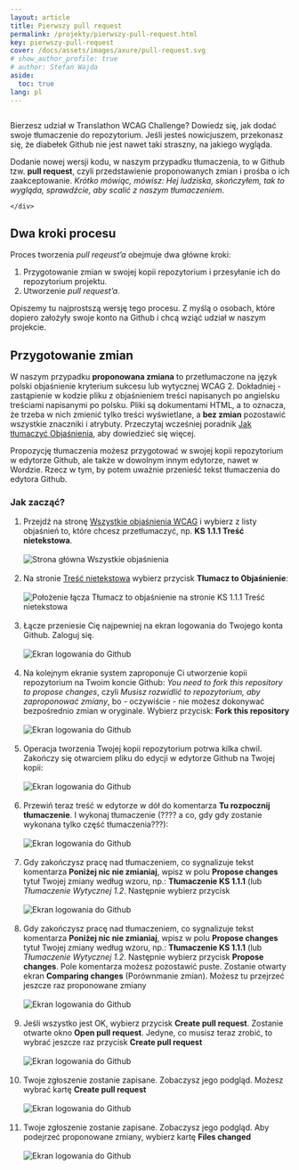 ```yaml
---
layout: article
title: Pierwszy pull request
permalink: /projekty/pierwszy-pull-request.html
key: pierwszy-pull-request
cover: /docs/assets/images/axure/pull-request.svg
# show_author_profile: true
# author: Stefan Wajda
aside:
  toc: true
lang: pl  
---
```


<div class="item">
  <div class="item__image">
    <img class="image image--lg" src="../docs/assets/images/axure/pull-request.svg" alt=""/>
  </div>
  <div class="item__content">
     <div class="item__description">
      <p>Bierzesz udział w Translathon WCAG Challenge? Dowiedz się, jak dodać swoje tłumaczenie do repozytorium. Jeśli jesteś nowicjuszem, przekonasz się, że diabełek Github nie jest nawet taki straszny, na jakiego wygląda.</p>
	  <p>Dodanie nowej wersji kodu, w naszym przypadku tłumaczenia, to w&nbsp;Github tzw. <strong lang="en">pull request</strong>, czyli przedstawienie proponowanych zmian i prośba o ich zaakceptowanie. <em>Krótko mówiąc, mówisz: Hej ludziska, skończyłem, tak to wygląda, sprawdźcie, aby scalić z naszym tłumaczeniem</em>. </p>

    </div>
  </div>
</div>

<!--more-->

## Dwa kroki procesu

Proces tworzenia _pull reqeust’a_ obejmuje dwa główne kroki:

1. Przygotowanie zmian w swojej kopii repozytorium i przesyłanie ich do repozytorium projektu.
1. Utworzenie _pull request’a_.

Opiszemy tu najprostszą wersję tego procesu. Z myślą o osobach, które dopiero założyły swoje konto na Github i chcą wziąć udział w naszym projekcie.

## Przygotowanie zmian
W naszym przypadku **proponowana zmiana** to przetłumaczone na język polski objaśnienie kryterium sukcesu lub wytycznej WCAG 2. Dokładniej - zastąpienie w kodzie pliku z objaśnieniem treści napisanych po angielsku treściami napisanymi po polsku. Pliki są dokumentami HTML, a to oznacza, że trzeba w nich zmienić tylko treści wyświetlane, a **bez zmian** pozostawić wszystkie znaczniki i atrybuty. Przeczytaj wcześniej poradnik [Jak tłumaczyć Objaśnienia](https://github.com/irdpl/translathon/blob/main/jak-tlumaczyc-objasnienia.md), aby dowiedzieć się więcej.

Propozycję tłumaczenia możesz przygotować w swojej kopii repozytorium w edytorze Github, ale także w dowolnym innym edytorze, nawet w Wordzie. Rzecz w tym, by potem uważnie przenieść tekst tłumaczenia do edytora Github.

### Jak zacząć?

1. Przejdź na stronę [Wszystkie objaśnienia WCAG](https://www.irdpl.pl/translathon/) i wybierz z listy objaśnień to, które chcesz przetłumaczyć, np. **KS 1.1.1 Treść nietekstowa**.<br/><br/>
  ![Strona główna Wszystkie objaśnienia](/docs/assets/images/00-wszystkie.png)<br/><br/>
1. Na stronie [Treść nietekstowa](https://www.irdpl.pl/translathon/20/tresc-nietekstowa.html) wybierz przycisk **Tłumacz to Objaśnienie**:<br/><br/>
  ![Położenie łącza Tłumacz to objaśnienie na stronie KS 1.1.1 Treść nietekstowa](/docs/assets/images/00-tresc-nietekstowa.png)<br/><br/>
1. Łącze przeniesie Cię najpewniej na ekran logowania do Twojego konta Github. Zaloguj się.<br/><br/>
  ![Ekran logowania do Github](/docs/assets/images/01-zaloguj-sie.png)<br/><br/>
1. Na kolejnym ekranie system zaproponuje Ci utworzenie kopii repozytorium na Twoim koncie Github: _You need to fork this repository to propose changes_, czyli _Musisz rozwidlić to repozytorium, aby zaproponować zmiany_, bo - oczywiście - nie możesz dokonywać bezpośrednio zmian w oryginale. Wybierz przycisk: **Fork this repository**<br/><br/>
  ![Ekran logowania do Github](/docs/assets/images/02-fork-repository.png)<br/><br/>
1. Operacja tworzenia Twojej kopii repozytorium potrwa kilka chwil. Zakończy się otwarciem pliku do edycji w edytorze Github na Twojej kopii:<br/><br/>
  ![Ekran logowania do Github](/docs/assets/images/03-edytor.png)<br/><br/>
1. Przewiń teraz treść w edytorze w dół do komentarza **Tu rozpocznij tłumaczenie**. I wykonaj tłumaczenie (???? a co, gdy gdy zostanie wykonana tylko część tłumaczenia???):<br/><br/>
  ![Ekran logowania do Github](/docs/assets/images/04-poprawiony.png)<br/><br/>
1. Gdy zakończysz pracę nad tłumaczeniem, co sygnalizuje tekst komentarza **Poniżej nic nie zmianiaj**, wpisz w polu **<span lang="en">Propose changes</span>** tytuł Twojej zmiany według wzoru, np.: **Tłumaczenie KS 1.1.1** (lub _Tłumaczenie Wytycznej 1.2_. Następnie wybierz przycisk  <br/><br/>
  ![Ekran logowania do Github](/docs/assets/images/05-propose-changes.png)<br/><br/>
1. Gdy zakończysz pracę nad tłumaczeniem, co sygnalizuje tekst komentarza **Poniżej nic nie zmianiaj**, wpisz w polu **<span lang="en">Propose changes</span>** tytuł Twojej zmiany według wzoru, np.: **Tłumaczenie KS 1.1.1** (lub _Tłumaczenie Wytycznej 1.2_. Następnie wybierz przycisk **Propose changes**. Pole komentarza możesz pozostawić puste. Zostanie otwarty ekran **<span lang="en">Comparing changes</span>** (Porównmanie zmian). Możesz tu przejrzeć jeszcze raz proponowane zmiany<br/><br/>
  ![Ekran logowania do Github](/docs/assets/images/06-comapring-changes.png)<br/><br/>
1. Jeśli wszystko jest OK, wybierz przycisk  **<span lang="en">Create pull request</span>**. Zostanie otwarte okno **<span lang="en">Open pull request</span>**. Jedyne, co musisz teraz zrobić, to wybrać jeszcze raz przycisk **<span lang="en">Create pull request</span>**<br/><br/>
  ![Ekran logowania do Github](/docs/assets/images/07-open-a-pull-request.png)<br/><br/>
1. Twoje zgłoszenie zostanie zapisane. Zobaczysz jego podgląd. Możesz wybrać kartę **<span lang="en">Create pull request</span>**<br/><br/>
  ![Ekran logowania do Github](/docs/assets/images/08-tranlathon-utworzone.png)<br/><br/>
1. Twoje zgłoszenie zostanie zapisane. Zobaczysz jego podgląd. Aby podejrzeć proponowane zmiany, wybierz kartę **<span lang="en">Files changed</span>**<br/><br/>
  ![Ekran logowania do Github](/docs/assets/images/09-porownaj-zmiany.png)<br/><br/>  
  
  
  